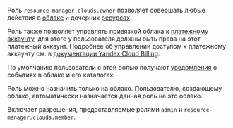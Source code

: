 Роль `resource-manager.clouds.owner` позволяет совершать любые действия в [облаке](../../../resource-manager/concepts/resources-hierarchy.md#cloud) и дочерних [ресурсах](../../../resource-manager/concepts/resources-hierarchy.md).

Роль также позволяет управлять привязкой облака к [платежному аккаунту](../../../billing/concepts/billing-account.md), для этого у пользователя должны быть права на этот платежный аккаунт. Подробнее об управлении доступом к платежному аккаунту см. в [документации Yandex Cloud Billing](../../../billing/security/index.md#billing-account).

По умолчанию пользователи с этой ролью получают [уведомления](../../../resource-manager/concepts/notify.md) о событиях в облаке и его каталогах.

Роль можно назначить только на облако. Пользователю, создающему облако, автоматически назначается данная роль на это облако.

Включает разрешения, предоставляемые ролями `admin` и `resource-manager.clouds.member`.
